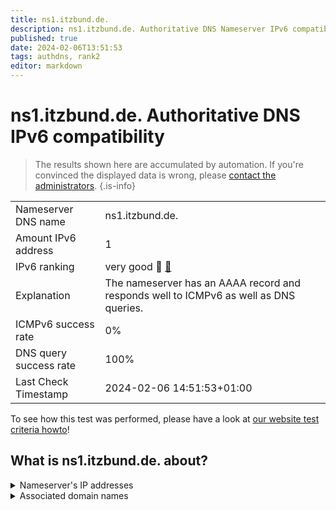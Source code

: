 ```yaml
---
title: ns1.itzbund.de.
description: ns1.itzbund.de. Authoritative DNS Nameserver IPv6 compatibility
published: true
date: 2024-02-06T13:51:53
tags: authdns, rank2
editor: markdown
---
```


# ns1.itzbund.de. Authoritative DNS IPv6 compatibility

> The results shown here are accumulated by automation. If you're convinced the displayed data is wrong, please [contact the administrators](/howto/chat). 
{.is-info}




|   |   |
| - | - |
| Nameserver DNS name | ns1.itzbund.de.
| Amount IPv6 address | 1
| IPv6 ranking | very good :2nd_place_medal: [🔗](/howto/ranking) |
| Explanation | The nameserver has an AAAA record and responds well to ICMPv6 as well as DNS queries. |
| ICMPv6 success rate | 0%|
| DNS query success rate | 100% |
| Last Check Timestamp | 2024-02-06 14:51:53+01:00 |

To see how this test was performed, please have a look at [our website test criteria howto](/howto/testcriteria/authdns)!


## What is ns1.itzbund.de. about?




<details>
<summary>Nameserver's IP addresses</summary>

2a09:1480:0:8::10

</details>



<details>
<summary>Associated domain names</summary>

ukrat.de

www.bundesgerichtshof.de

www.bundesrechnungshof.de

www.bundesverfassungsgericht.de

</details>
